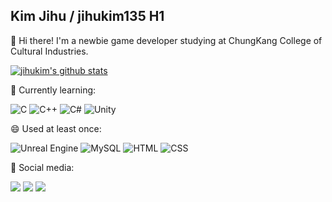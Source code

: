 ## Kim Jihu / jihukim135 H1


👋 Hi there! I'm a newbie game developer studying at ChungKang College of Cultural Industries.


[![jihukim's github stats](https://github-readme-stats.vercel.app/api?username=jihukim135&count_private=true&show_icons=true&hide_border=true)](https://github.com/anuraghazra/github-readme-stats)

🌱 Currently learning:


![C](https://img.shields.io/badge/C-A8B9CC?style=for-the-badge&logo=C&logoColor=black) ![C++](https://img.shields.io/badge/C++-00599C?style=for-the-badge&logo=cplusplus&logoColor=) ![C#](https://img.shields.io/badge/C_Sharp-239120?style=for-the-badge&logo=CSharp&logoColor=white) ![Unity](https://img.shields.io/badge/Unity-FFFFFF?style=for-the-badge&logo=Unity&logoColor=black)


😄 Used at least once:


![Unreal Engine](https://img.shields.io/badge/Unreal_Engine-0E1128?style=for-the-badge&logo=UnrealEngine&logoColor=white) ![MySQL](https://img.shields.io/badge/MySQL-4479A1F?style=for-the-badge&logo=MySQL&logoColor=black) ![HTML](https://img.shields.io/badge/HTML-E34F26?style=for-the-badge&logo=HTML5&logoColor=white) ![CSS](https://img.shields.io/badge/CSS-1572B6?style=for-the-badge&logo=CSS3&logoColor=white) 


💬 Social media:


 <a href="https://github.com/jihukim135" target="_blank"><img src="https://img.shields.io/badge/Github-181717?style=flat-square&logo=Github&logoColor=white"/></a>
 <a href="https://twitter.com/CK21_JH" target="_blank"><img src="https://img.shields.io/badge/Twitter-1DA1F2?style=flat-square&logo=Twitter&logoColor=white"/></a>
  <a href="https://jihukim135.github.io/" target="_blank"><img src="https://img.shields.io/badge/Blog-00A98f?style=flat-square&logoColor=white"/></a>
